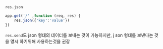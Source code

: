 `res.json`
```js
app.get('/' ,function (req, res) {
	res.json({'key':'value'})
})
```
`res.send`도 json 형태의 데이터를 보내는 것이 가능하지만, j
son 형태를 보낸다는 것을 명시 하기위해 사용하는것을 권장
